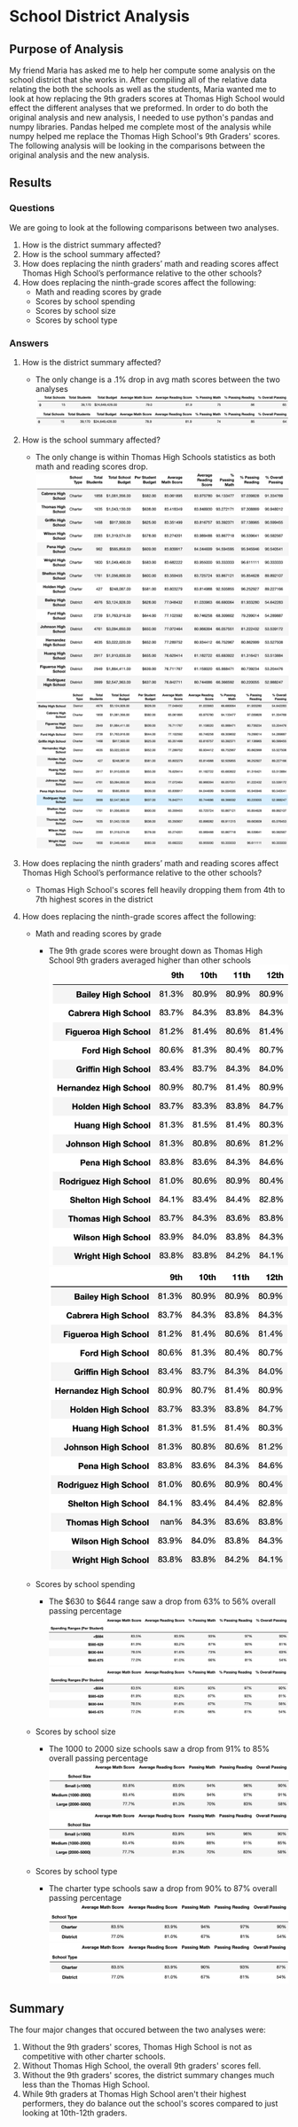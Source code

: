 # School District Analysis

## Purpose of Analysis

My friend Maria has asked me to help her compute some analysis on the school district that she works in. After compiling all of the relative data relating the both the schools as well as the students, Maria wanted me to look at how replacing the 9th graders scores at Thomas High School would effect the different analyses that we preformed. In order to do both the original analysis and new analysis, I needed to use python's pandas and numpy libraries. Pandas helped me complete most of the analysis while numpy helped me replace the Thomas High School's 9th Graders' scores. The following analysis will be looking in the comparisons between the original analysis and the new analysis.

## Results

### Questions

We are going to look at the following comparisons between two analyses.

1. How is the district summary affected?
2. How is the school summary affected?
3. How does replacing the ninth graders’ math and reading scores affect Thomas High School’s performance relative to the other schools?
4. How does replacing the ninth-grade scores affect the following:
    - Math and reading scores by grade
    - Scores by school spending
    - Scores by school size
    - Scores by school type

### Answers 

1. How is the district summary affected?

    - The only change is a .1% drop in avg math scores between the two analyses
    ![Before_District_Summary](https://github.com/Wall-E28/school_district_analysis/blob/master/Resources/Before_District_Summary.png)
    ![After_District_Summary](https://github.com/Wall-E28/school_district_analysis/blob/master/Resources/After_District_Summary.png)
2. How is the school summary affected?

    - The only change is within Thomas High Schools statistics as both math and reading scores drop. 
    ![Before_School_Summary](https://github.com/Wall-E28/school_district_analysis/blob/master/Resources/Before_School_Summary.png)
    ![BAfter_School_Summary](https://github.com/Wall-E28/school_district_analysis/blob/master/Resources/After_School_Summary.png)
3. How does replacing the ninth graders’ math and reading scores affect Thomas High School’s performance relative to the other schools?

    - Thomas High School's scores fell heavily dropping them from 4th to 7th highest scores in the district
4. How does replacing the ninth-grade scores affect the following:

    - Math and reading scores by grade

        - The 9th grade scores were brought down as Thomas High School 9th graders averaged higher than other schools
        ![Before_Grade_by_School](https://github.com/Wall-E28/school_district_analysis/blob/master/Resources/Before_Grades_by_School.png)
        ![After_Grade_by_School](https://github.com/Wall-E28/school_district_analysis/blob/master/Resources/After_Grades_by_School.png)
    - Scores by school spending

        - The $630 to $644 range saw a drop from 63% to 56% overall passing percentage
        ![Before_Spending_Range](https://github.com/Wall-E28/school_district_analysis/blob/master/Resources/Before_Spending_Range.png)
        ![After_Spending_Range](https://github.com/Wall-E28/school_district_analysis/blob/master/Resources/After_Spending_Range.png)
    - Scores by school size

        - The 1000 to 2000 size schools saw a drop from 91% to 85% overall passing percentage
        ![Before_School_Size](https://github.com/Wall-E28/school_district_analysis/blob/master/Resources/Before_School_Size.png)
        ![After_School_Size](https://github.com/Wall-E28/school_district_analysis/blob/master/Resources/After_School_Size.png)
    - Scores by school type

        - The charter type schools saw a drop from 90% to 87% overall passing percentage
        ![Before_School_Type](https://github.com/Wall-E28/school_district_analysis/blob/master/Resources/Before_School_Type.png)
        ![After_School_Type](https://github.com/Wall-E28/school_district_analysis/blob/master/Resources/After_School_Type.png)

## Summary

The four major changes that occured between the two analyses were:

1. Without the 9th graders' scores, Thomas High School is not as competitive with other charter schools.
2. Without Thomas High School, the overall 9th graders' scores fell.
3. Without the 9th graders' scores, the district summary changes much less than the Thomas High School.
4. While 9th graders at Thomas High School aren't their highest performers, they do balance out the school's scores compared to just looking at 10th-12th graders.
